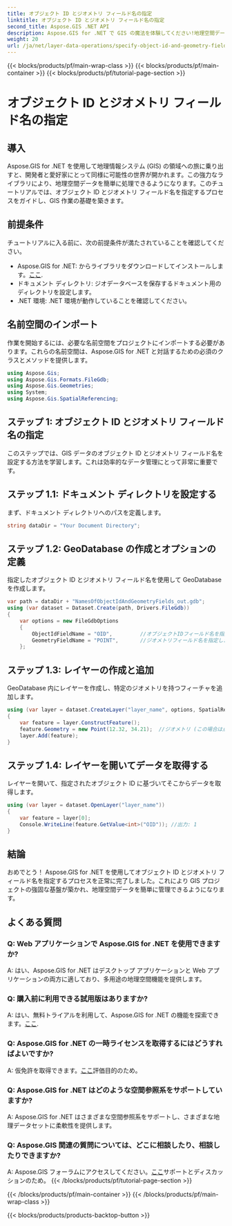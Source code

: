```yaml
---
title: オブジェクト ID とジオメトリ フィールド名の指定
linktitle: オブジェクト ID とジオメトリ フィールド名の指定
second_title: Aspose.GIS .NET API
description: Aspose.GIS for .NET で GIS の魔法を体験してください!地理空間データを簡単に管理します。今すぐダウンロードして、空間インテリジェンスのパワーを解放してください。
weight: 20
url: /ja/net/layer-data-operations/specify-object-id-and-geometry-field-names/
---
```


{{< blocks/products/pf/main-wrap-class >}}
{{< blocks/products/pf/main-container >}}
{{< blocks/products/pf/tutorial-page-section >}}

# オブジェクト ID とジオメトリ フィールド名の指定

## 導入
Aspose.GIS for .NET を使用して地理情報システム (GIS) の領域への旅に乗り出すと、開発者と愛好家にとって同様に可能性の世界が開かれます。この強力なライブラリにより、地理空間データを簡単に処理できるようになります。このチュートリアルでは、オブジェクト ID とジオメトリ フィールド名を指定するプロセスをガイドし、GIS 作業の基礎を築きます。
## 前提条件
チュートリアルに入る前に、次の前提条件が満たされていることを確認してください。
-  Aspose.GIS for .NET: からライブラリをダウンロードしてインストールします。[ここ](https://releases.aspose.com/gis/net/).
- ドキュメント ディレクトリ: ジオデータベースを保存するドキュメント用のディレクトリを設定します。
- .NET 環境: .NET 環境が動作していることを確認してください。
## 名前空間のインポート
作業を開始するには、必要な名前空間をプロジェクトにインポートする必要があります。これらの名前空間は、Aspose.GIS for .NET と対話するための必須のクラスとメソッドを提供します。
```csharp
using Aspose.Gis;
using Aspose.Gis.Formats.FileGdb;
using Aspose.Gis.Geometries;
using System;
using Aspose.Gis.SpatialReferencing;
```
## ステップ 1: オブジェクト ID とジオメトリ フィールド名の指定
このステップでは、GIS データのオブジェクト ID とジオメトリ フィールド名を設定する方法を学習します。これは効率的なデータ管理にとって非常に重要です。
## ステップ 1.1: ドキュメント ディレクトリを設定する
まず、ドキュメント ディレクトリへのパスを定義します。
```csharp
string dataDir = "Your Document Directory";
```
## ステップ 1.2: GeoDatabase の作成とオプションの定義
指定したオブジェクト ID とジオメトリ フィールド名を使用して GeoDatabase を作成します。
```csharp
var path = dataDir + "NamesOfObjectIdAndGeometryFields_out.gdb";
using (var dataset = Dataset.Create(path, Drivers.FileGdb))
{
    var options = new FileGdbOptions
    {
        ObjectIdFieldName = "OID",         //オブジェクトIDフィールド名を指定します
        GeometryFieldName = "POINT",       //ジオメトリフィールド名を指定します
    };
```
## ステップ 1.3: レイヤーの作成と追加
GeoDatabase 内にレイヤーを作成し、特定のジオメトリを持つフィーチャを追加します。
```csharp
using (var layer = dataset.CreateLayer("layer_name", options, SpatialReferenceSystem.Wgs84))
{
    var feature = layer.ConstructFeature();
    feature.Geometry = new Point(12.32, 34.21);  //ジオメトリ (この場合は点) を指定します
    layer.Add(feature);
}
```
## ステップ 1.4: レイヤーを開いてデータを取得する
レイヤーを開いて、指定されたオブジェクト ID に基づいてそこからデータを取得します。
```csharp
using (var layer = dataset.OpenLayer("layer_name"))
{
    var feature = layer[0];
    Console.WriteLine(feature.GetValue<int>("OID")); //出力: 1
}
```
## 結論
おめでとう！ Aspose.GIS for .NET を使用してオブジェクト ID とジオメトリ フィールド名を指定するプロセスを正常に完了しました。これにより GIS プロジェクトの強固な基盤が築かれ、地理空間データを簡単に管理できるようになります。
## よくある質問
### Q: Web アプリケーションで Aspose.GIS for .NET を使用できますか?
A: はい、Aspose.GIS for .NET はデスクトップ アプリケーションと Web アプリケーションの両方に適しており、多用途の地理空間機能を提供します。
### Q: 購入前に利用できる試用版はありますか?
 A: はい、無料トライアルを利用して、Aspose.GIS for .NET の機能を探索できます。[ここ](https://releases.aspose.com/).
### Q: Aspose.GIS for .NET の一時ライセンスを取得するにはどうすればよいですか?
 A: 仮免許を取得できます。[ここ](https://purchase.aspose.com/temporary-license/)評価目的のため。
### Q: Aspose.GIS for .NET はどのような空間参照系をサポートしていますか?
A: Aspose.GIS for .NET はさまざまな空間参照系をサポートし、さまざまな地理データセットに柔軟性を提供します。
### Q: Aspose.GIS 関連の質問については、どこに相談したり、相談したりできますか?
 A: Aspose.GIS フォーラムにアクセスしてください。[ここ](https://forum.aspose.com/c/gis/33)サポートとディスカッションのため。
{{< /blocks/products/pf/tutorial-page-section >}}

{{< /blocks/products/pf/main-container >}}
{{< /blocks/products/pf/main-wrap-class >}}

{{< blocks/products/products-backtop-button >}}
